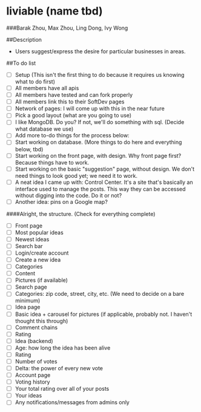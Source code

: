 liviable (name tbd)
========
###Barak Zhou, Max Zhou, Ling Dong, Ivy Wong

##Description
- Users suggest/express the desire for particular businesses in areas.

##To do list
- [ ] Setup (This isn't the first thing to do because it requires us knowing what to do first)
 - [ ] All members have all apis
 - [ ] All members have tested and can fork properly
- [ ] All members link this to their SoftDev pages
- [ ] Network of pages: I will come up with this in the near future
- [ ] Pick a good layout (what are you going to use)
- [ ] I like MongoDB. Do you? If not, we'll do something with sql. (Decide what database we use)
- [ ] Add more to-do things for the process below:
- [ ] Start working on database. (More things to do here and everything below, tbd)
- [ ] Start working on the front page, with design. Why front page first? Because things have to work.
- [ ] Start working on the basic "suggestion" page, without design. We don't need things to look good yet; we need it to work.
- [ ] A neat idea I came up with: Control Center. It's a site that's basically an interface used to manage the posts. This way they can be accessed without digging into the code. Do it or not?
- [ ] Another idea: pins on a Google map?

####Alright, the structure. (Check for everything complete)
 - [ ] Front page
  - [ ] Most popular ideas
  - [ ] Newest ideas
  - [ ] Search bar
  - [ ] Login/create account
  - [ ] Create a new idea
   - [ ] Categories
   - [ ] Content
   - [ ] Pictures (if available)
 - [ ] Search page
  - [ ] Categories: zip code, street, city, etc. (We need to decide on a bare minimum)
 - [ ] Idea page
  - [ ] Basic idea + carousel for pictures (if applicable, probably not. I haven't thought this through)
  - [ ] Comment chains
  - [ ] Rating
 - [ ] Idea (backend)
  - [ ] Age: how long the idea has been alive
  - [ ] Rating
  - [ ] Number of votes
  - [ ] Delta: the power of every new vote
 - [ ] Account page
  - [ ] Voting history
  - [ ] Your total rating over all of your posts
  - [ ] Your ideas
  - [ ] Any notifications/messages from admins only

